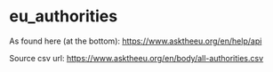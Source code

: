 # eu_authorities

As found here (at the bottom): https://www.asktheeu.org/en/help/api

Source csv url: https://www.asktheeu.org/en/body/all-authorities.csv
